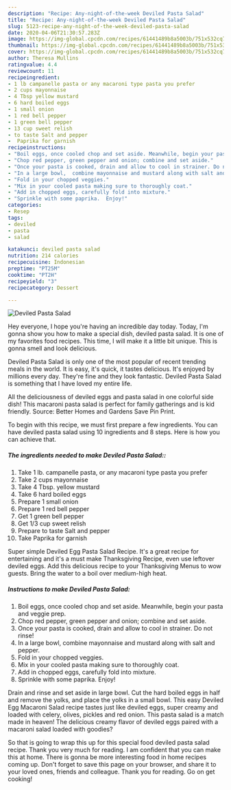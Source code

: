 ```yaml
---
description: "Recipe: Any-night-of-the-week Deviled Pasta Salad"
title: "Recipe: Any-night-of-the-week Deviled Pasta Salad"
slug: 5123-recipe-any-night-of-the-week-deviled-pasta-salad
date: 2020-04-06T21:30:57.283Z
image: https://img-global.cpcdn.com/recipes/61441489b8a5003b/751x532cq70/deviled-pasta-salad-recipe-main-photo.jpg
thumbnail: https://img-global.cpcdn.com/recipes/61441489b8a5003b/751x532cq70/deviled-pasta-salad-recipe-main-photo.jpg
cover: https://img-global.cpcdn.com/recipes/61441489b8a5003b/751x532cq70/deviled-pasta-salad-recipe-main-photo.jpg
author: Theresa Mullins
ratingvalue: 4.4
reviewcount: 11
recipeingredient:
- 1 lb campanelle pasta or any macaroni type pasta you prefer
- 2 cups mayonnaise
- 4 Tbsp yellow mustard
- 6 hard boiled eggs
- 1 small onion
- 1 red bell pepper
- 1 green bell pepper
- 13 cup sweet relish
- to taste Salt and pepper
-  Paprika for garnish
recipeinstructions:
- "Boil eggs, once cooled chop and set aside. Meanwhile, begin your pasta and veggie prep."
- "Chop red pepper, green pepper and onion; combine and set aside."
- "Once your pasta is cooked, drain and allow to cool in strainer. Do not rinse!"
- "In a large bowl,  combine mayonnaise and mustard along with salt and pepper."
- "Fold in your chopped veggies."
- "Mix in your cooled pasta making sure to thoroughly coat."
- "Add in chopped eggs, carefully fold into mixture."
- "Sprinkle with some paprika.  Enjoy!"
categories:
- Resep
tags:
- deviled
- pasta
- salad

katakunci: deviled pasta salad
nutrition: 214 calories
recipecuisine: Indonesian
preptime: "PT25M"
cooktime: "PT2H"
recipeyield: "3"
recipecategory: Dessert

---
```



![Deviled Pasta Salad](https://img-global.cpcdn.com/recipes/61441489b8a5003b/751x532cq70/deviled-pasta-salad-recipe-main-photo.jpg)

Hey everyone, I hope you're having an incredible day today. Today, I'm gonna show you how to make a special dish, deviled pasta salad. It is one of my favorites food recipes. This time, I will make it a little bit unique. This is gonna smell and look delicious.

Deviled Pasta Salad is only one of the most popular of recent trending meals in the world. It is easy, it's quick, it tastes delicious. It's enjoyed by millions every day. They're fine and they look fantastic. Deviled Pasta Salad is something that I have loved my entire life.

All the deliciousness of deviled eggs and pasta salad in one colorful side dish! This macaroni pasta salad is perfect for family gatherings and is kid friendly. Source: Better Homes and Gardens Save Pin Print.


To begin with this recipe, we must first prepare a few ingredients. You can have deviled pasta salad using 10 ingredients and 8 steps. Here is how you can achieve that.

##### The ingredients needed to make Deviled Pasta Salad::

1. Take 1 lb. campanelle pasta, or any macaroni type pasta you prefer
1. Take 2 cups mayonnaise
1. Take 4 Tbsp. yellow mustard
1. Take 6 hard boiled eggs
1. Prepare 1 small onion
1. Prepare 1 red bell pepper
1. Get 1 green bell pepper
1. Get 1/3 cup sweet relish
1. Prepare to taste Salt and pepper
1. Take  Paprika for garnish


Super simple Deviled Egg Pasta Salad Recipe. It&#39;s a great recipe for entertaining and it&#39;s a must make Thanksgiving Recipe, even use leftover deviled eggs. Add this delicious recipe to your Thanksgiving Menus to wow guests. Bring the water to a boil over medium-high heat. 

##### Instructions to make Deviled Pasta Salad:

1. Boil eggs, once cooled chop and set aside. Meanwhile, begin your pasta and veggie prep.
1. Chop red pepper, green pepper and onion; combine and set aside.
1. Once your pasta is cooked, drain and allow to cool in strainer. Do not rinse!
1. In a large bowl,  combine mayonnaise and mustard along with salt and pepper.
1. Fold in your chopped veggies.
1. Mix in your cooled pasta making sure to thoroughly coat.
1. Add in chopped eggs, carefully fold into mixture.
1. Sprinkle with some paprika.  Enjoy!


Drain and rinse and set aside in large bowl. Cut the hard boiled eggs in half and remove the yolks, and place the yolks in a small bowl. This easy Deviled Egg Macaroni Salad recipe tastes just like deviled eggs, super creamy and loaded with celery, olives, pickles and red onion. This pasta salad is a match made in heaven! The delicious creamy flavor of deviled eggs paired with a macaroni salad loaded with goodies? 

So that is going to wrap this up for this special food deviled pasta salad recipe. Thank you very much for reading. I am confident that you can make this at home. There is gonna be more interesting food in home recipes coming up. Don't forget to save this page on your browser, and share it to your loved ones, friends and colleague. Thank you for reading. Go on get cooking!
